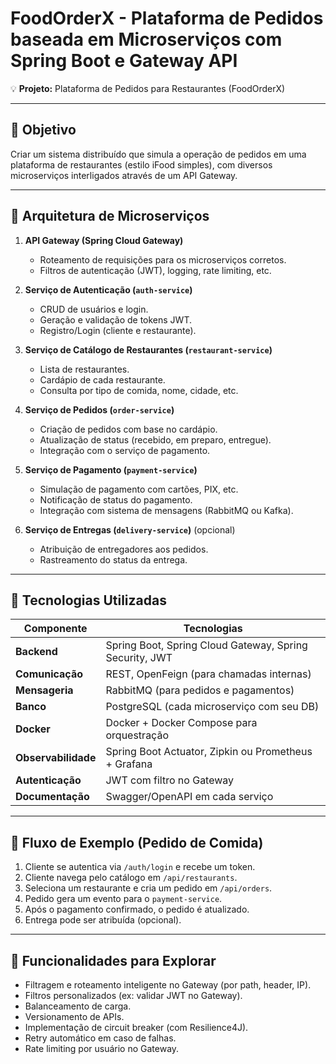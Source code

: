 # FoodOrderX - Plataforma de Pedidos baseada em Microserviços com Spring Boot e Gateway API

💡 **Projeto:** Plataforma de Pedidos para Restaurantes (FoodOrderX)

---

## 🎯 Objetivo

Criar um sistema distribuído que simula a operação de pedidos em uma plataforma de restaurantes (estilo iFood simples), com diversos microserviços interligados através de um API Gateway.

---

## 🧱 Arquitetura de Microserviços

1. **API Gateway (Spring Cloud Gateway)**
    - Roteamento de requisições para os microserviços corretos.
    - Filtros de autenticação (JWT), logging, rate limiting, etc.

2. **Serviço de Autenticação (`auth-service`)**
    - CRUD de usuários e login.
    - Geração e validação de tokens JWT.
    - Registro/Login (cliente e restaurante).

3. **Serviço de Catálogo de Restaurantes (`restaurant-service`)**
    - Lista de restaurantes.
    - Cardápio de cada restaurante.
    - Consulta por tipo de comida, nome, cidade, etc.

4. **Serviço de Pedidos (`order-service`)**
    - Criação de pedidos com base no cardápio.
    - Atualização de status (recebido, em preparo, entregue).
    - Integração com o serviço de pagamento.

5. **Serviço de Pagamento (`payment-service`)**
    - Simulação de pagamento com cartões, PIX, etc.
    - Notificação de status do pagamento.
    - Integração com sistema de mensagens (RabbitMQ ou Kafka).

6. **Serviço de Entregas (`delivery-service`)** (opcional)
    - Atribuição de entregadores aos pedidos.
    - Rastreamento do status da entrega.

---

## 🧪 Tecnologias Utilizadas

| Componente     | Tecnologias                                                                 |
| -------------- | --------------------------------------------------------------------------- |
| **Backend**    | Spring Boot, Spring Cloud Gateway, Spring Security, JWT                     |
| **Comunicação**| REST, OpenFeign (para chamadas internas)                                    |
| **Mensageria** | RabbitMQ (para pedidos e pagamentos)                                        |
| **Banco**      | PostgreSQL (cada microserviço com seu DB)                                   |
| **Docker**     | Docker + Docker Compose para orquestração                                   |
| **Observabilidade** | Spring Boot Actuator, Zipkin ou Prometheus + Grafana                  |
| **Autenticação**| JWT com filtro no Gateway                                                  |
| **Documentação**| Swagger/OpenAPI em cada serviço                                            |

---

## 🧭 Fluxo de Exemplo (Pedido de Comida)

1. Cliente se autentica via `/auth/login` e recebe um token.
2. Cliente navega pelo catálogo em `/api/restaurants`.
3. Seleciona um restaurante e cria um pedido em `/api/orders`.
4. Pedido gera um evento para o `payment-service`.
5. Após o pagamento confirmado, o pedido é atualizado.
6. Entrega pode ser atribuída (opcional).

---

## 🚀 Funcionalidades para Explorar

- Filtragem e roteamento inteligente no Gateway (por path, header, IP).
- Filtros personalizados (ex: validar JWT no Gateway).
- Balanceamento de carga.
- Versionamento de APIs.
- Implementação de circuit breaker (com Resilience4J).
- Retry automático em caso de falhas.
- Rate limiting por usuário no Gateway.
